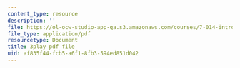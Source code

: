 ```yaml
---
content_type: resource
description: ''
file: https://ol-ocw-studio-app-qa.s3.amazonaws.com/courses/7-014-introductory-biology-spring-2005/af835f44fcb5a6f18fb3594ed851d042_4owydSnRHuE.pdf
file_type: application/pdf
resourcetype: Document
title: 3play pdf file
uid: af835f44-fcb5-a6f1-8fb3-594ed851d042
---
```

